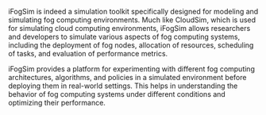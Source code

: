 iFogSim is indeed a simulation toolkit specifically designed for modeling and simulating fog computing environments. Much like CloudSim, which is used for simulating cloud computing environments, iFogSim allows researchers and developers to simulate various aspects of fog computing systems, including the deployment of fog nodes, allocation of resources, scheduling of tasks, and evaluation of performance metrics.

iFogSim provides a platform for experimenting with different fog computing architectures, algorithms, and policies in a simulated environment before deploying them in real-world settings. This helps in understanding the behavior of fog computing systems under different conditions and optimizing their performance.
